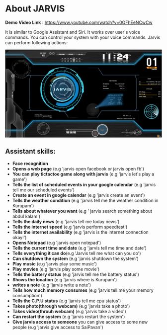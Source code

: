 #  About JARVIS

**Demo Video Link** : https://www.youtube.com/watch?v=0OFhEeNCwCw

It is similar to Google Assistant and Siri. It works over user's voice commands. You can control your system with your voice commands.
Jarvis can perform following actions:

<img src="Images/Jarvis_imgs/Jarvis.png" width=100% height=70%>

## Assistant skills:
- **Face recognition**
- **Opens a web page** (e.g 'jarvis open facebook or jarvis open fb')
- **You can play tictactoe game along with jarvis** (e.g 'jarvis let's play a game')
- **Tells the list of scheduled events in your google calendar** (e.g 'jarvis tell me our scheduled events')
- **Create an event in google calendar** (e.g 'jarvis create an event')
- **Tells the weather condition** (e.g 'jarvis tell me the weather condition in Kurupam')
- **Tells about whatever you want** (e.g ' jarvis search something about abdul kalam')
- **Tells the daily news** (e.g 'jarvis tell me today news')
- **Tells the internet speed** (e.g 'jarvis perform speedtest')
- **Tells the internet availability** (e.g 'jarvis is the internet connection okay!')
- **Opens Notepad** (e.g 'jarvis open notepad')
- **Tells the current time and date** (e.g 'jarvis tell me time and date')
- **Tells everything it can do**(e.g 'Jarvis tell me what can you do')
- **Can shutdown the system** (e.g 'jarvis shutdown the system')
- **Play music** (e.g 'jarvis play some music')
- **Play movies** (e.g 'jarvis play some movie')
- **Tells the battery status** (e.g 'jarvis tell me the battery status')
- **Shows the location** (e.g 'jarvis where is Kurupam')
- **writes a note** (e.g 'jarvis write a note')
- **Tells how much memory consumes** (e.g 'jarvis tell me your memory consumption')
- **Tells the C.P.U status** (e.g 'jarvis tell me cpu status')
- **Takes photo(through webcam)** (e.g 'jarvis take a photo')
- **Takes video(throuh webcam)** (e.g 'jarvis take a video')
- **Can restart the system** (e.g 'jarvis restart the system')
- **Give jarvis access to someone** you can give access to some new people (e.g 'jarvis give access to SaiPavan') 
